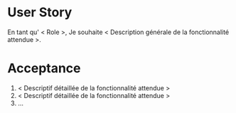 # User Story

En tant qu' < Role >,
Je souhaite < Description générale de la fonctionnalité attendue >.

# Acceptance

1. < Descriptif détaillée de la fonctionnalité attendue >
2. < Descriptif détaillée de la fonctionnalité attendue >
3. ...
